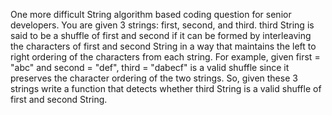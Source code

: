 One more difficult String algorithm based coding question for senior developers. You are given 3 strings: first,  second, and  third.  third String is said to be a shuffle of first and second if it can be formed by interleaving the characters of first and second String in a way that maintains the left to right ordering of the characters from each string. For example, given first = "abc" and second = "def",  third = "dabecf"  is a valid shuffle since it preserves the character ordering of the two strings. So, given these 3 strings write a function that detects whether third String is a valid shuffle of first and second String.
